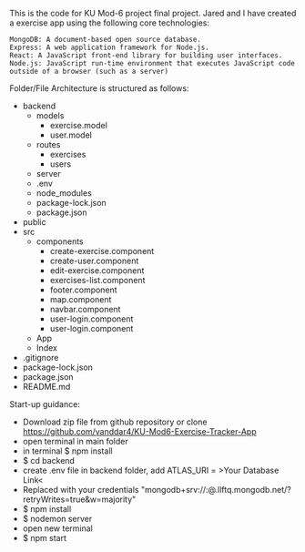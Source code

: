 This is the code for KU Mod-6 project final project. Jared and I have created a exercise app using the following core technologies:

    MongoDB: A document-based open source database.
    Express: A web application framework for Node.js.
    React: A JavaScript front-end library for building user interfaces.
    Node.js: JavaScript run-time environment that executes JavaScript code outside of a browser (such as a server)


Folder/File Architecture is structured as follows:
  - backend
    - models
      - exercise.model
      - user.model
    - routes
      - exercises
      - users
    - server
    - .env
    - node_modules
    - package-lock.json
    - package.json
  - public
  - src
    - components
      - create-exercise.component
      - create-user.component
      - edit-exercise.component
      - exercises-list.component
      - footer.component
      - map.component
      - navbar.component
      - user-login.component
      - user-login.component
    - App
    - Index
  - .gitignore
  - package-lock.json
  - package.json
  - README.md

Start-up guidance:
  - Download zip file from github repository or clone https://github.com/vanddar4/KU-Mod6-Exercise-Tracker-App
  - open terminal in main folder
  - in terminal $ npm install
  - $ cd backend
  - create .env file in backend folder, add ATLAS_URI = >Your Database Link<
  - Replaced with your credentials "mongodb+srv://<username>:<password>@<db>.llftq.mongodb.net/<dbname>?retryWrites=true&w=majority"
  - $ npm install
  - $ nodemon server
  - open new terminal
  - $ npm start
  
